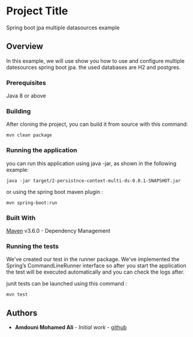 # Project Title

Spring boot jpa multiple datasources example

## Overview

In this example, we will use show you how to use and configure multiple datesources spring boot jpa. the used databases are H2 and postgres.

### Prerequisites

Java 8 or above

### Building

After cloning the project, you can build it from source with this command:

```
mvn clean package
```

### Running the application

you can run this application using java -jar, as shown in the following example:

```
java -jar target/2-persistnce-context-multi-ds-0.0.1-SNAPSHOT.jar
```

or using the spring boot maven plugin :

```
mvn spring-boot:run
```

### Built With

[Maven](https://maven.apache.org/) v3.6.0 - Dependency Management


### Running the tests

We've created our test in the runner package. We've implemented the Spring’s CommandLineRunner interface
 so after you start the application the test will be executed automatically and you can check the logs after.

junit tests can be launched using this command :
```
mvn test
```

## Authors

* **Amdouni Mohamed Ali** - *Initial work* - [github](https://github.com/amdouni-mohamed-ali)
